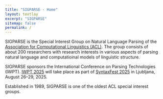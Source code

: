```yaml
---
title: "SIGPARSE - Home"
layout: textlay
excerpt: "SIGPARSE"
sitemap: false
permalink: /
---
```



SIGPARSE is the Special Interest Group on Natural Language Parsing of the [Association for Computational Linguistics (ACL)](https://www.aclweb.org). The group consists of about 200 researchers with research interests in various aspects of parsing natural language and computatioinal models of linguistic structure.

SIGPARSE sponsors the International Conference on Parsing Technologies (IWPT). [IWPT 2025](https://www.sigparse.org/iwpt2025/) will take place as part of [SyntaxFest 2025](https://syntaxfest.github.io/syntaxfest25/) in Ljubljana, August 26–29, 2025.

Established in 1989, SIGPARSE is one of the oldest ACL special interest groups.

<p style="margin-bottom:60ex;"></p>
